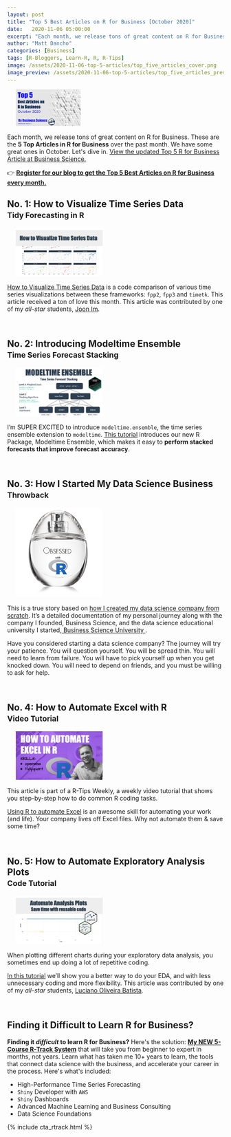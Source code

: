 ```yaml
---
layout: post
title: "Top 5 Best Articles on R for Business [October 2020]"
date:   2020-11-06 05:00:00
excerpt: "Each month, we release tons of great content on R for Business. These are the 5 Top Articles in R for Business over the past month. We have some great ones in October. Let's dive in."
author: "Matt Dancho"
categories: [Business]
tags: [R-Bloggers, Learn-R, R, R-Tips]
image: /assets/2020-11-06-top-5-articles/top_five_articles_cover.png
image_preview: /assets/2020-11-06-top-5-articles/top_five_articles_preview.png
---
```



<div class="pull-right hidden-xs" style="width:30%; margin-left:20px;">
<a href="https://mailchi.mp/business-science/blog-registration" target="_blank">
  <img class="img-responsive" src="/assets/2020-11-06-top-5-articles/top_five_articles_preview.png">
  </a>
</div>

Each month, we release tons of great content on R for Business. These are the __5 Top Articles in R for Business__ over the past month. We have some great ones in October. Let's dive in. [View the updated Top 5 R for Business Article at Business Science.](/business/2020/11/06/top-5-r-for-business-october.html)


👉 [__Register for our blog to get the Top 5 Best Articles on R for Business every month.__](https://mailchi.mp/business-science/blog-registration)




<h2>No. 1: How to Visualize Time Series Data <br><small>Tidy Forecasting in R</small></h2>

<div class="pull-right hidden-xs" style="width:40%; margin-left:20px;">

  <a href="https://www.business-science.io//code-tools/2020/10/22/visualize-timeseries.html" target="_blank">

  <img class="img-responsive" src="/assets/2020-11-06-top-5-articles/visualize-timeseries-cover.png" /> 

  </a>

</div>

[How to Visualize Time Series Data](/code-tools/2020/10/22/visualize-timeseries.html) is a code comparison of various time series visualizations between these frameworks: `fpp2`, `fpp3` and `timetk`. This article received a ton of love this month. This article was contributed by one of my _all-star_ students, [Joon Im](https://www.linkedin.com/in/joonhoim/). 


<br>

<h2>No. 2: Introducing Modeltime Ensemble <br><small>Time Series Forecast Stacking</small></h2>

<div class="pull-right hidden-xs" style="width:40%; margin-left:20px;">

  <a href="https://www.business-science.io//code-tools/2020/10/13/introducing-modeltime-ensemble.html" target="_blank">

  <img class="img-responsive" src="/assets/2020-11-06-top-5-articles/modeltime-ensemble.jpg" /> 

  </a>

</div>

I’m SUPER EXCITED to introduce `modeltime.ensemble`, the time series ensemble extension to `modeltime`. [This tutorial](https://www.business-science.io//code-tools/2020/10/13/introducing-modeltime-ensemble.html#) introduces our new R Package, Modeltime Ensemble, which makes it easy to **perform stacked forecasts that improve forecast accuracy**. 

<br>

<h2>No. 3: How I Started My Data Science Business <br><small>Throwback</small> </h2>

<div class="pull-right hidden-xs" style="width:40%; margin-left:20px;">

  <a href="https://www.business-science.io//business/2019/07/22/how-i-started-my-data-science-business.html" target="_blank" style="max-height:192px;">

  <img class="img-responsive" src="/assets/2020-11-06-top-5-articles/obsessed-with-r.png" /> 

  </a>

</div>

This is a true story based on [how I created my data science company from scratch](https://www.business-science.io//business/2019/07/22/how-i-started-my-data-science-business.html). It’s a detailed documentation of my personal journey along with the company I founded, Business Science, and the data science educational university I started,<a href="https://university.business-science.io/">  Business Science University </a>.

Have you considered starting a data science company? The journey will try your patience. You will question yourself. You will be spread thin. You will need to learn from failure. You will have to pick yourself up when you get knocked down. You will need to depend on friends, and you must be willing to ask for help. 

<br>

<h2>No. 4: How to Automate Excel with R <br><small>Video Tutorial</small></h2>

<div class="pull-right hidden-xs" style="width:40%; margin-left:20px;">
  <a href="/code-tools/2020/10/07/automate-excel.html" target="_blank">
  <img class="img-responsive" src="/assets/2020-11-06-top-5-articles/automate-excel-cover.png" /> 
  </a>
</div>


This article is part of a R-Tips Weekly, a weekly video tutorial that shows you step-by-step how to do common R coding tasks. 

[Using R to automate Excel](/code-tools/2020/10/07/automate-excel.html) is an awesome skill for automating your work (and life). Your company lives off Excel files. Why not automate them & save some time?


<br>

<h2>No. 5: How to Automate Exploratory Analysis Plots <br><small>Code Tutorial</small></h2>

<div class="pull-right hidden-xs" style="width:40%; margin-left:20px;">
  <a href="https://www.business-science.io//code-tools/2020/10/08/automate-plots.html" target="_blank">
  <img class="img-responsive" src="/assets/2020-11-06-top-5-articles/automate-analysis-plots-cover.png" />
  </a>
</div>


When plotting different charts during your exploratory data analysis, you sometimes end up doing a lot of repetitive coding. 

[In this tutorial](https://www.business-science.io//code-tools/2020/10/08/automate-plots.html) we’ll show you a better way to do your EDA, and with less unnecessary coding and more flexibility. This article was contributed by one of my _all-star_ students, [Luciano Oliveira Batista](https://www.lobdata.com.br/).


<br>


## Finding it Difficult to Learn R for Business?

__Finding it _difficult_ to learn R for Business?__ Here's the solution: [__My NEW 5-Course R-Track System__](https://university.business-science.io/p/5-course-bundle-machine-learning-web-apps-time-series/) that will take you from beginner to expert in months, not years. Learn what has taken me 10+ years to learn, the tools that connect data science with the business, and accelerate your career in the process. Here's what's included:

- High-Performance Time Series Forecasting
- `Shiny` Developer with `AWS`
- `Shiny` Dashboards
- Advanced Machine Learning and Business Consulting
- Data Science Foundations

{% include cta_rtrack.html %}
